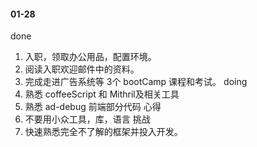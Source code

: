 #### 01-28
done
1. 入职，领取办公用品，配置环境。
2. 阅读入职欢迎邮件中的资料。
3. 完成走进广告系统等 3个 bootCamp 课程和考试。
doing
1. 熟悉 coffeeScript 和 Mithril及相关工具
2. 熟悉 ad-debug 前端部分代码
心得
1. 不要用小众工具，库，语言
挑战
1. 快速熟悉完全不了解的框架并投入开发。